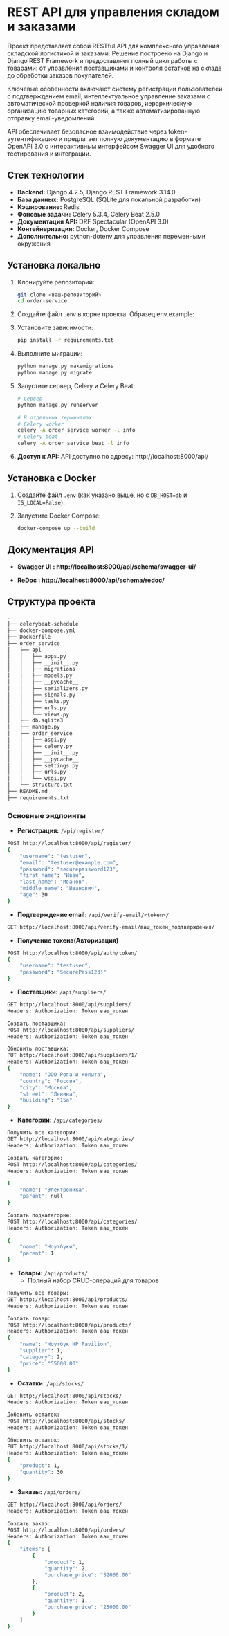 # REST API для управления складом и заказами

Проект представляет собой RESTful API для комплексного управления складской логистикой и заказами. Решение построено на Django и Django REST Framework и предоставляет полный цикл работы с товарами: от управления поставщиками и контроля остатков на складе до обработки заказов покупателей.

Ключевые особенности включают систему регистрации пользователей с подтверждением email, интеллектуальное управление заказами с автоматической проверкой наличия товаров, иерархическую организацию товарных категорий, а также автоматизированную отправку email-уведомлений.

API обеспечивает безопасное взаимодействие через token-аутентификацию и предлагает полную документацию в формате OpenAPI 3.0 с интерактивным интерфейсом Swagger UI для удобного тестирования и интеграции.

## Стек технологии

*   **Backend:**   Django 4.2.5, Django REST Framework 3.14.0
*   **База данных:**   PostgreSQL (SQLite для локальной разработки)
*   **Кэширование:**   Redis
*   **Фоновые задачи:**   Celery 5.3.4, Celery Beat 2.5.0
*   **Документация API:**   DRF Spectacular (OpenAPI 3.0)
*   **Контейнеризация:**   Docker, Docker Compose
*   **Дополнительно:**   python-dotenv для управления переменными окружения

## Установка локально

1.  Клонируйте репозиторий:
    ```bash
    git clone <ваш-репозиторий>
    cd order-service
    ```

2.  Создайте файл `.env` в корне проекта. Образец env.example:

3.  Установите зависимости:
    ```bash
    pip install -r requirements.txt
    ```

4.  Выполните миграции:
    ```bash
    python manage.py makemigrations
    python manage.py migrate
    ```

5.  Запустите сервер, Celery и Celery Beat:
    ```bash
    # Сервер
    python manage.py runserver

    # В отдельных терминалах:
    # Celery worker
    celery -A order_service worker -l info
    # Celery beat
    celery -A order_service beat -l info
    ```

6.  **Доступ к API:**
    API доступно по адресу: http://localhost:8000/api/

## Установка с Docker

1.  Создайте файл `.env` (как указано выше, но с `DB_HOST=db` и `IS_LOCAL=False`).

2.  Запустите Docker Compose:
    ```bash
    docker-compose up --build
    ```

## Документация API
*   **Swagger UI : http://localhost:8000/api/schema/swagger-ui/**

*   **ReDoc : http://localhost:8000/api/schema/redoc/**

## Структура проекта
```bash
.
├── celerybeat-schedule
├── docker-compose.yml
├── Dockerfile
├── order_service
│   ├── api
│   │   ├── apps.py
│   │   ├── __init__.py
│   │   ├── migrations
│   │   ├── models.py
│   │   ├── __pycache__
│   │   ├── serializers.py
│   │   ├── signals.py
│   │   ├── tasks.py
│   │   ├── urls.py
│   │   └── views.py
│   ├── db.sqlite3
│   ├── manage.py
│   ├── order_service
│   │   ├── asgi.py
│   │   ├── celery.py
│   │   ├── __init__.py
│   │   ├── __pycache__
│   │   ├── settings.py
│   │   ├── urls.py
│   │   └── wsgi.py
│   └── structure.txt
├── README.md
├── requirements.txt
```


### Основные эндпоинты

*   **Регистрация:** `/api/register/`
```bash
POST http://localhost:8000/api/register/
{
    "username": "testuser",
    "email": "testuser@example.com",
    "password": "securepassword123",
    "first_name": "Иван",
    "last_name": "Иванов",
    "middle_name": "Иванович",
    "age": 30
}
```
*   **Подтверждение email:** `/api/verify-email/<token>/`
```bash
GET http://localhost:8000/api/verify-email/ваш_токен_подтверждения/
```

*   **Получение токена(Авторизация)**
```bash
POST http://localhost:8000/api/auth/token/
{
    "username": "testuser",
    "password": "SecurePass123!"
}
```

*   **Поставщики:** `/api/suppliers/`
```bash
GET http://localhost:8000/api/suppliers/
Headers: Authorization: Token ваш_токен

Создать поставщика:
POST http://localhost:8000/api/suppliers/
Headers: Authorization: Token ваш_токен

Обновить поставщика:
PUT http://localhost:8000/api/suppliers/1/
Headers: Authorization: Token ваш_токен
{
    "name": "ООО Рога и копыта",
    "country": "Россия",
    "city": "Москва",
    "street": "Ленина",
    "building": "15а"
}
```

*   **Категории:** `/api/categories/`
```bash
Получить все категории:
GET http://localhost:8000/api/categories/
Headers: Authorization: Token ваш_токен

Создать категорию:
POST http://localhost:8000/api/categories/
Headers: Authorization: Token ваш_токен

{
    "name": "Электроника",
    "parent": null
}

Создать подкатегорию:
POST http://localhost:8000/api/categories/
Headers: Authorization: Token ваш_токен

{
    "name": "Ноутбуки",
    "parent": 1
}
```

*   **Товары:** `/api/products/`
    *   Полный набор CRUD-операций для товаров
```bash
Получить все товары:
GET http://localhost:8000/api/products/
Headers: Authorization: Token ваш_токен

Создать товар:
POST http://localhost:8000/api/products/
Headers: Authorization: Token ваш_токен
{
    "name": "Ноутбук HP Pavilion",
    "supplier": 1,
    "category": 2,
    "price": "55000.00"
}
```

*   **Остатки:** `/api/stocks/`
```bash
GET http://localhost:8000/api/stocks/
Headers: Authorization: Token ваш_токен

Добавить остаток:
POST http://localhost:8000/api/stocks/
Headers: Authorization: Token ваш_токен

Обновить остаток:
PUT http://localhost:8000/api/stocks/1/
Headers: Authorization: Token ваш_токен
{
    "product": 1,
    "quantity": 30
}
```

*   **Заказы:** `/api/orders/`
```bash
GET http://localhost:8000/api/orders/
Headers: Authorization: Token ваш_токен

Создать заказ:
POST http://localhost:8000/api/orders/
Headers: Authorization: Token ваш_токен
{
    "items": [
        {
            "product": 1,
            "quantity": 2,
            "purchase_price": "52000.00"
        },
        {
            "product": 2,
            "quantity": 1,
            "purchase_price": "25000.00"
        }
    ]
}
```
